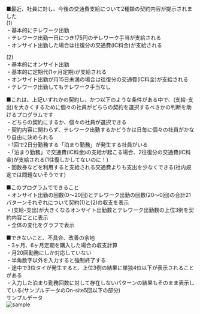■最近、社員に対し、今後の交通費支給について2種類の契約内容が提示されました  
(1)  
・基本的にテレワーク出勤  
・テレワーク出勤一日につき175円のテレワーク手当が支給される  
・オンサイト出勤した場合は往復分の交通費(IC料金)が支給される  
  
(2)  
・基本的にオンサイト出勤  
・基本的に定期代(1ヶ月定期)が支給される  
・オンサイト出勤が月15日未満の場合は往復分の交通費(IC料金)が支給される  
・テレワーク出勤してもテレワーク手当なし  
  
■これは、上記いずれかの契約し、かつ以下のような条件がある中で、(支給-支出)を大きくするために個々の社員がどちらの契約を選択するべきかの判断を助けるプログラムです  
・どちらの契約にするか、個々の社員が選択できる  
・契約内容に関わらず、テレワーク出勤するかどうかは日毎に個々の社員がかなり自由に決められる  
・1回で2日分勤務する「泊まり勤務」が発生する社員がいる  
・「泊まり勤務」で交通費(IC料金)の支給が起こる場合、2往復分の交通費(IC料金)が支給される(1往復しかしてないのに！)  
・回数券などを利用すると支給される交通費よりも支出を少なくできる(社内規定では問題ないそうです)  
  
■このプログラムでできること  
・オンサイト出勤の回数(0～20回)とテレワーク出勤の回数(20～0回)の合計21パターンそれぞれについて契約(1)と(2)の収支を表示  
・(支給-支出)が大きくなるオンサイト出勤数とテレワーク出勤数の上位3例を契約内容ごとに表示  
・全体の変化をグラフで表示  
  
■できないこと、不具合、改善の余地  
・3ヶ月、6ヶ月定期を購入した場合の収支計算  
・月20回勤務にしか対応していない  
・半角数字以外を入力すると強制終了する  
・途中で3位タイが発生すると、上位3例の結果に単独4位以下が表示されることがある  
・入力した泊まり勤務回数に対して存在しないパターンの結果もそのまま表示している(サンプルデータのOn-site5回以下の部分)  
サンプルデータ  
![sample](https://user-images.githubusercontent.com/80330769/115228413-b28b6b80-a14c-11eb-9fdd-1defe5601167.png)
